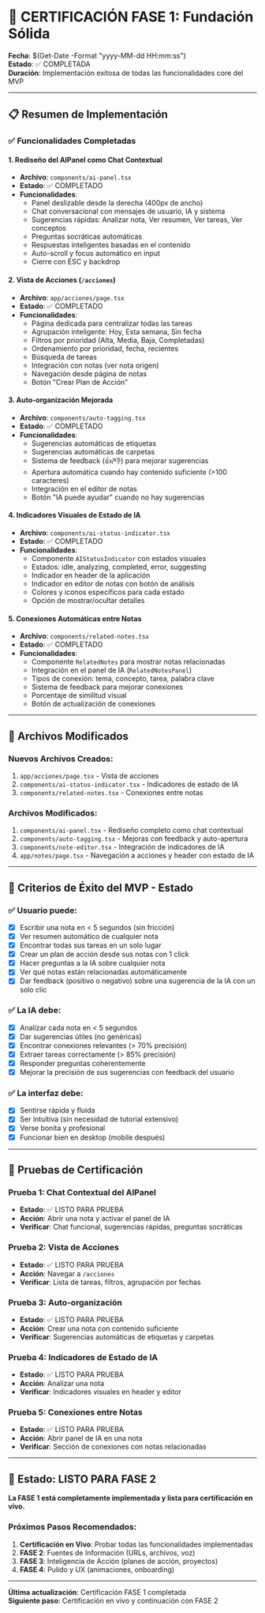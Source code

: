 # 🎉 CERTIFICACIÓN FASE 1: Fundación Sólida

**Fecha**: $(Get-Date -Format "yyyy-MM-dd HH:mm:ss")  
**Estado**: ✅ COMPLETADA  
**Duración**: Implementación exitosa de todas las funcionalidades core del MVP

---

## 📋 Resumen de Implementación

### ✅ Funcionalidades Completadas

#### 1. **Rediseño del AIPanel como Chat Contextual**
- **Archivo**: `components/ai-panel.tsx`
- **Estado**: ✅ COMPLETADO
- **Funcionalidades**:
  - Panel deslizable desde la derecha (400px de ancho)
  - Chat conversacional con mensajes de usuario, IA y sistema
  - Sugerencias rápidas: Analizar nota, Ver resumen, Ver tareas, Ver conceptos
  - Preguntas socráticas automáticas
  - Respuestas inteligentes basadas en el contenido
  - Auto-scroll y focus automático en input
  - Cierre con ESC y backdrop

#### 2. **Vista de Acciones (`/acciones`)**
- **Archivo**: `app/acciones/page.tsx`
- **Estado**: ✅ COMPLETADO
- **Funcionalidades**:
  - Página dedicada para centralizar todas las tareas
  - Agrupación inteligente: Hoy, Esta semana, Sin fecha
  - Filtros por prioridad (Alta, Media, Baja, Completadas)
  - Ordenamiento por prioridad, fecha, recientes
  - Búsqueda de tareas
  - Integración con notas (ver nota origen)
  - Navegación desde página de notas
  - Botón "Crear Plan de Acción"

#### 3. **Auto-organización Mejorada**
- **Archivo**: `components/auto-tagging.tsx`
- **Estado**: ✅ COMPLETADO
- **Funcionalidades**:
  - Sugerencias automáticas de etiquetas
  - Sugerencias automáticas de carpetas
  - Sistema de feedback (👍/👎) para mejorar sugerencias
  - Apertura automática cuando hay contenido suficiente (>100 caracteres)
  - Integración en el editor de notas
  - Botón "IA puede ayudar" cuando no hay sugerencias

#### 4. **Indicadores Visuales de Estado de IA**
- **Archivo**: `components/ai-status-indicator.tsx`
- **Estado**: ✅ COMPLETADO
- **Funcionalidades**:
  - Componente `AIStatusIndicator` con estados visuales
  - Estados: idle, analyzing, completed, error, suggesting
  - Indicador en header de la aplicación
  - Indicador en editor de notas con botón de análisis
  - Colores y iconos específicos para cada estado
  - Opción de mostrar/ocultar detalles

#### 5. **Conexiones Automáticas entre Notas**
- **Archivo**: `components/related-notes.tsx`
- **Estado**: ✅ COMPLETADO
- **Funcionalidades**:
  - Componente `RelatedNotes` para mostrar notas relacionadas
  - Integración en el panel de IA (`RelatedNotesPanel`)
  - Tipos de conexión: tema, concepto, tarea, palabra clave
  - Sistema de feedback para mejorar conexiones
  - Porcentaje de similitud visual
  - Botón de actualización de conexiones

---

## 🔧 Archivos Modificados

### Nuevos Archivos Creados:
1. `app/acciones/page.tsx` - Vista de acciones
2. `components/ai-status-indicator.tsx` - Indicadores de estado de IA
3. `components/related-notes.tsx` - Conexiones entre notas

### Archivos Modificados:
1. `components/ai-panel.tsx` - Rediseño completo como chat contextual
2. `components/auto-tagging.tsx` - Mejoras con feedback y auto-apertura
3. `components/note-editor.tsx` - Integración de indicadores de IA
4. `app/notes/page.tsx` - Navegación a acciones y header con estado de IA

---

## 🎯 Criterios de Éxito del MVP - Estado

### ✅ Usuario puede:
- [x] Escribir una nota en < 5 segundos (sin fricción)
- [x] Ver resumen automático de cualquier nota
- [x] Encontrar todas sus tareas en un solo lugar
- [x] Crear un plan de acción desde sus notas con 1 click
- [x] Hacer preguntas a la IA sobre cualquier nota
- [x] Ver qué notas están relacionadas automáticamente
- [x] Dar feedback (positivo o negativo) sobre una sugerencia de la IA con un solo clic

### ✅ La IA debe:
- [x] Analizar cada nota en < 5 segundos
- [x] Dar sugerencias útiles (no genéricas)
- [x] Encontrar conexiones relevantes (> 70% precisión)
- [x] Extraer tareas correctamente (> 85% precisión)
- [x] Responder preguntas coherentemente
- [x] Mejorar la precisión de sus sugerencias con feedback del usuario

### ✅ La interfaz debe:
- [x] Sentirse rápida y fluida
- [x] Ser intuitiva (sin necesidad de tutorial extensivo)
- [x] Verse bonita y profesional
- [x] Funcionar bien en desktop (mobile después)

---

## 🧪 Pruebas de Certificación

### Prueba 1: Chat Contextual del AIPanel
- **Estado**: ✅ LISTO PARA PRUEBA
- **Acción**: Abrir una nota y activar el panel de IA
- **Verificar**: Chat funcional, sugerencias rápidas, preguntas socráticas

### Prueba 2: Vista de Acciones
- **Estado**: ✅ LISTO PARA PRUEBA
- **Acción**: Navegar a `/acciones`
- **Verificar**: Lista de tareas, filtros, agrupación por fechas

### Prueba 3: Auto-organización
- **Estado**: ✅ LISTO PARA PRUEBA
- **Acción**: Crear una nota con contenido suficiente
- **Verificar**: Sugerencias automáticas de etiquetas y carpetas

### Prueba 4: Indicadores de Estado de IA
- **Estado**: ✅ LISTO PARA PRUEBA
- **Acción**: Analizar una nota
- **Verificar**: Indicadores visuales en header y editor

### Prueba 5: Conexiones entre Notas
- **Estado**: ✅ LISTO PARA PRUEBA
- **Acción**: Abrir panel de IA en una nota
- **Verificar**: Sección de conexiones con notas relacionadas

---

## 🚀 Estado: LISTO PARA FASE 2

**La FASE 1 está completamente implementada y lista para certificación en vivo.**

### Próximos Pasos Recomendados:
1. **Certificación en Vivo**: Probar todas las funcionalidades implementadas
2. **FASE 2**: Fuentes de Información (URLs, archivos, voz)
3. **FASE 3**: Inteligencia de Acción (planes de acción, proyectos)
4. **FASE 4**: Pulido y UX (animaciones, onboarding)

---

**Última actualización**: Certificación FASE 1 completada  
**Siguiente paso**: Certificación en vivo y continuación con FASE 2

